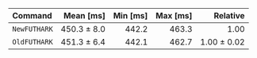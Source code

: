 | Command | Mean [ms] | Min [ms] | Max [ms] | Relative |
|:---|---:|---:|---:|---:|
| `NewFUTHARK` | 450.3 ± 8.0 | 442.2 | 463.3 | 1.00 |
| `OldFUTHARK` | 451.3 ± 6.4 | 442.1 | 462.7 | 1.00 ± 0.02 |
